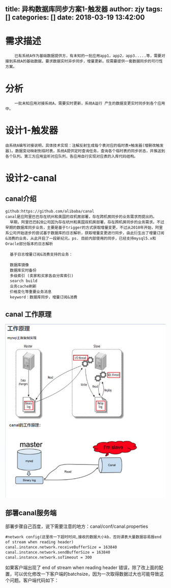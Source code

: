 title: 异构数据库同步方案1-触发器
author: zjy
tags: []
categories: []
date: 2018-03-19 13:42:00
---
# 需求描述
		已有系统A作为基础数据提供方，有未知的一批应用app1，app2，app3.....等，需要对接到系统A的基础数据，要求数据实时异步同步，增量更新。现需要提供一套数据同步的可行性方案。
        
        
# 分析
	
    	一批未知应用对接系统A，需要实时更新，系统A运行 产生的数据变更实时同步到各个应用中。

# 设计1-触发器
	由系统A编写对接说明，具体技术实现：注解反射生成每个表对应的临时表+触发器(增删改触发器)。数据变动映射到临时表，系统A提供定时查询任务，查询各个临时表的同步状态，并推送到各个队列。第三方应用监听对应队列，各应用自行实现对应表的入库代码结构。
    
# 设计2-canal
## canal介绍
	github:https://github.com/alibaba/canal
    canal是应阿里巴巴存在杭州和美国的双机房部署，存在跨机房同步的业务需求而提出的。
      早期，阿里巴巴B2B公司因为存在杭州和美国双机房部署，存在跨机房同步的业务需求。不过早期的数据库同步业务，主要是基于trigger的方式获取增量变更，不过从2010年开始，阿里系公司开始逐步的尝试基于数据库的日志解析，获取增量变更进行同步，由此衍生出了增量订阅&消费的业务，从此开启了一段新纪元。ps. 目前内部使用的同步，已经支持mysql5.x和Oracle部分版本的日志解析
      
      基于日志增量订阅&消费支持的业务：
      
      数据库镜像
      数据库实时备份
      多级索引 (卖家和买家各自分库索引)
      search build
      业务cache刷新
      价格变化等重要业务消息
      keyword：数据库同步，增量订阅&消费
## canal 工作原理


![canal工作原理](异构数据库同步方案1-触发器/pasted-1.png)


## 部署canal服务端

部署步骤自己百度，说下需要注意的地方：canal/conf/canal.properties
  
    #network config(这里改一下超时时间,接收的数据大小kb，否则课表大量数据容易报end of stream when reading header)
    canal.instance.network.receiveBufferSize = 163840
    canal.instance.network.sendBufferSize = 163840
    canal.instance.network.soTimeout = 300

如果客户端出现了 end of stream when reading header 错误，除了改上面的配置，可以优化修改一下客户端的batchsize，因为一次取得数据过大也可能导致这个问题。客户端代码如下：